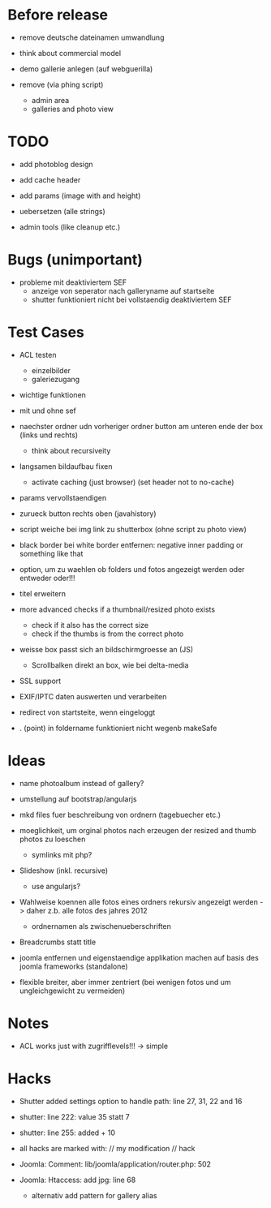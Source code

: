 # Before release
- remove deutsche dateinamen umwandlung

- think about commercial model
- demo gallerie anlegen (auf webguerilla)

- remove (via phing script)
	- admin area
	- galleries and photo view


# TODO
- add photoblog design

- add cache header
- add params (image with and height)
- uebersetzen (alle strings)
- admin tools (like cleanup etc.)


# Bugs (unimportant)
- probleme mit deaktiviertem SEF
	- anzeige von seperator nach galleryname auf startseite
	- shutter funktioniert nicht bei vollstaendig deaktiviertem SEF


# Test Cases
- ACL testen
	- einzelbilder
	- galeriezugang
- wichtige funktionen
- mit und ohne sef







- naechster ordner udn vorheriger ordner button am unteren ende der box (links und rechts)
	- think about recursiveity

- langsamen bildaufbau fixen
	- activate caching (just browser) (set header not to no-cache)


- params vervollstaendigen


- zurueck button rechts oben (javahistory)
- script weiche bei img link zu shutterbox (ohne script zu photo view)
- black border bei white border entfernen: negative inner padding or something like that

- option, um zu waehlen ob folders und fotos angezeigt werden oder entweder oder!!!
- titel erweitern

- more advanced checks if a thumbnail/resized photo exists
	- check if it also has the correct size
	- check if the thumbs is from the correct photo

- weisse box passt sich an bildschirmgroesse an (JS)
	- Scrollbalken direkt an box, wie bei delta-media

- SSL support

- EXIF/IPTC daten auswerten und verarbeiten
- redirect von startsteite, wenn eingeloggt

- . (point) in foldername funktioniert nicht wegenb makeSafe


# Ideas
- name photoalbum instead of gallery?

- umstellung auf bootstrap/angularjs
- mkd files fuer beschreibung von ordnern (tagebuecher etc.)
- moeglichkeit, um orginal photos nach erzeugen der resized and thumb photos zu loeschen
	- symlinks mit php?
- Slideshow (inkl. recursive)
	- use angularjs?

- Wahlweise koennen alle fotos eines ordners rekursiv angezeigt werden
	-> daher z.b. alle fotos des jahres 2012
	- ordnernamen als zwischenueberschriften
	
- Breadcrumbs statt title
- joomla entfernen und eigenstaendige applikation machen auf basis des joomla frameworks (standalone)

- flexible breiter, aber immer zentriert (bei wenigen fotos und um ungleichgewicht zu vermeiden)



# Notes
- ACL works just with zugrifflevels!!!
	-> simple

# Hacks
- Shutter added settings option to handle path: line 27, 31, 22 and 16
- shutter: line 222: value 35 statt 7
- shutter: line 255: added + 10

- all hacks are marked with: // my modification // hack


- Joomla: Comment: lib/joomla/application/router.php: 502
- Joomla: Htaccess: add jpg: line 68
	- alternativ add pattern for gallery alias
